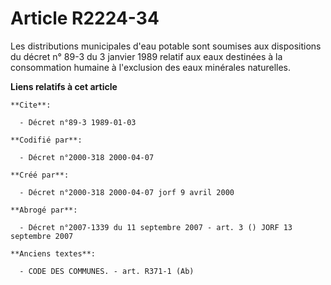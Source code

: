 # Article R2224-34

Les distributions municipales d'eau potable sont soumises aux dispositions du décret n° 89-3 du 3 janvier 1989 relatif aux
eaux destinées à la consommation humaine à l'exclusion des eaux minérales naturelles.

**Liens relatifs à cet article**

	**Cite**:

	  - Décret n°89-3 1989-01-03

	**Codifié par**:

	  - Décret n°2000-318 2000-04-07

	**Créé par**:

	  - Décret n°2000-318 2000-04-07 jorf 9 avril 2000

	**Abrogé par**:

	  - Décret n°2007-1339 du 11 septembre 2007 - art. 3 () JORF 13 septembre 2007

	**Anciens textes**:

	  - CODE DES COMMUNES. - art. R371-1 (Ab)
